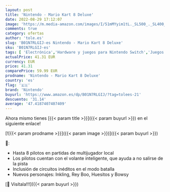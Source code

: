 ```yaml
---
layout: post
title: 'Nintendo - Mario Kart 8 Deluxe'
date: 2022-08-29 17:12:07
image: 'https://m.media-amazon.com/images/I/51mMYyim1tL._SL500_._SL400_.jpg'
comments: true
category: ofertas
author: 'tole.es'
slug: 'B01N7RLGIJ-es Nintendo - Mario Kart 8 Deluxe'
sku: 'B01N7RLGIJ-es'
tags: [ 'Electrónica','Hardware y juegos para Nintendo Switch','Juegos para Nintendo Switch','Videojuegos','nintendo','🇪🇸', ]
actualPrice: 41.31 EUR
currency: EUR
price: 41.31
comparePrice: 59.99 EUR
prodname: 'Nintendo - Mario Kart 8 Deluxe'
country: 'es'
flag: '🇪🇸'
brand: 'Nintendo'
buyurl: 'https://www.amazon.es/dp/B01N7RLGIJ/?tag=tolees-21'
descuento: '31.14'
average: '47.4187407407409'
---
```


Ahora mismo tienes [{{< param title >}}]({{< param buyurl >}}) en el siguiente enlace!

[![{{< param prodname >}}]({{< param image >}})]({{< param buyurl >}})

🔎:

- Hasta 8 pilotos en partidas de multijugador local
- Los pilotos cuentan con el volante inteligente, que ayuda a no salirse de la pista
- Inclusión de circuitos inéditos en el modo batalla
- Nuevos personajes: Inkling, Rey Boo, Huesitos y Bowsy

[🛒 Visítala!!!]({{< param buyurl >}})
